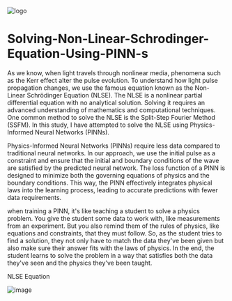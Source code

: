 ![logo](https://github.com/Gocoderunav/Understanding-Non-linear-Dynamics-in-Fiber-optics-Through-Physics-Informed-Neural-Network-PINN-/assets/120463239/829c60d6-0749-4eea-92e4-8429b7482275)

# Solving-Non-Linear-Schrodinger-Equation-Using-PINN-s

As we know, when light travels through nonlinear media, phenomena such as the Kerr effect alter the pulse evolution. To understand how light pulse propagation changes, we use the famous equation known as the Non-Linear Schrödinger Equation (NLSE). The NLSE is a nonlinear partial differential equation with no analytical solution. Solving it requires an advanced understanding of mathematics and computational techniques. One common method to solve the NLSE is the Split-Step Fourier Method (SSFM). In this study, I have attempted to solve the NLSE using Physics-Informed Neural Networks (PINNs).

Physics-Informed Neural Networks (PINNs) require less data compared to traditional neural networks. In our approach, we use the initial pulse as a constraint and ensure that the initial and boundary conditions of the wave are satisfied by the predicted neural network. The loss function of a PINN is designed to minimize both the governing equations of physics and the boundary conditions. This way, the PINN effectively integrates physical laws into the learning process, leading to accurate predictions with fewer data requirements.

when training a PINN, it's like teaching a student to solve a physics problem. You give the student some data to work with, like measurements from an experiment. But you also remind them of the rules of physics, like equations and constraints, that they must follow. So, as the student tries to find a solution, they not only have to match the data they've been given but also make sure their answer fits with the laws of physics. In the end, the student learns to solve the problem in a way that satisfies both the data they've seen and the physics they've been taught.

NLSE Equation 

![image](https://github.com/Gocoderunav/Understanding-Non-linear-Dynamics-in-Fiber-optics-Through-Physics-Informed-Neural-Network-PINN-/assets/120463239/d58faafb-9066-47af-a49e-3812e5f4a93c)













